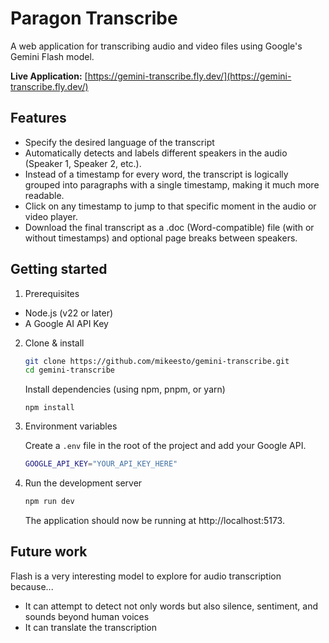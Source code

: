 # Paragon Transcribe

A web application for transcribing audio and video files using Google's Gemini Flash model.

**Live Application:** [https://gemini-transcribe.fly.dev/](https://gemini-transcribe.fly.dev/)

## Features

- Specify the desired language of the transcript
- Automatically detects and labels different speakers in the audio (Speaker 1, Speaker 2, etc.).
- Instead of a timestamp for every word, the transcript is logically grouped into paragraphs with a single timestamp, making it much more readable.
- Click on any timestamp to jump to that specific moment in the audio or video player.
- Download the final transcript as a .doc (Word-compatible) file (with or without timestamps) and optional page breaks between speakers.

## Getting started

1. Prerequisites

- Node.js (v22 or later)
- A Google AI API Key

2.  Clone & install

    ```bash
    git clone https://github.com/mikeesto/gemini-transcribe.git
    cd gemini-transcribe
    ```

    Install dependencies (using npm, pnpm, or yarn)

    ```
    npm install
    ```

3.  Environment variables

    Create a `.env` file in the root of the project and add your Google API.

    ```bash
    GOOGLE_API_KEY="YOUR_API_KEY_HERE"
    ```

4.  Run the development server

    ```bash
    npm run dev
    ```

    The application should now be running at http://localhost:5173.

## Future work

Flash is a very interesting model to explore for audio transcription because...

- It can attempt to detect not only words but also silence, sentiment, and sounds beyond human voices
- It can translate the transcription
